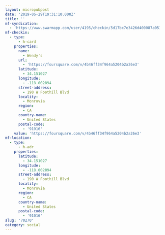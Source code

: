 ```yaml
---
layout: micropubpost
date: '2019-06-29T19:31:10.000Z'
title: ''
mf-syndication:
  - 'https://www.swarmapp.com/user/4195/checkin/5d17bc7e3426d400087a0518'
mf-checkin:
  - type:
      - h-card
    properties:
      name:
        - Wendy's
      url:
        - 'https://foursquare.com/v/4b46ff34f964a5204b2a26e3'
      latitude:
        - 34.151027
      longitude:
        - -118.002894
      street-address:
        - 190 W Foothill Blvd
      locality:
        - Monrovia
      region:
        - CA
      country-name:
        - United States
      postal-code:
        - '91016'
    value: 'https://foursquare.com/v/4b46ff34f964a5204b2a26e3'
mf-location:
  - type:
      - h-adr
    properties:
      latitude:
        - 34.151027
      longitude:
        - -118.002894
      street-address:
        - 190 W Foothill Blvd
      locality:
        - Monrovia
      region:
        - CA
      country-name:
        - United States
      postal-code:
        - '91016'
slug: '70270'
category: social
---
```

